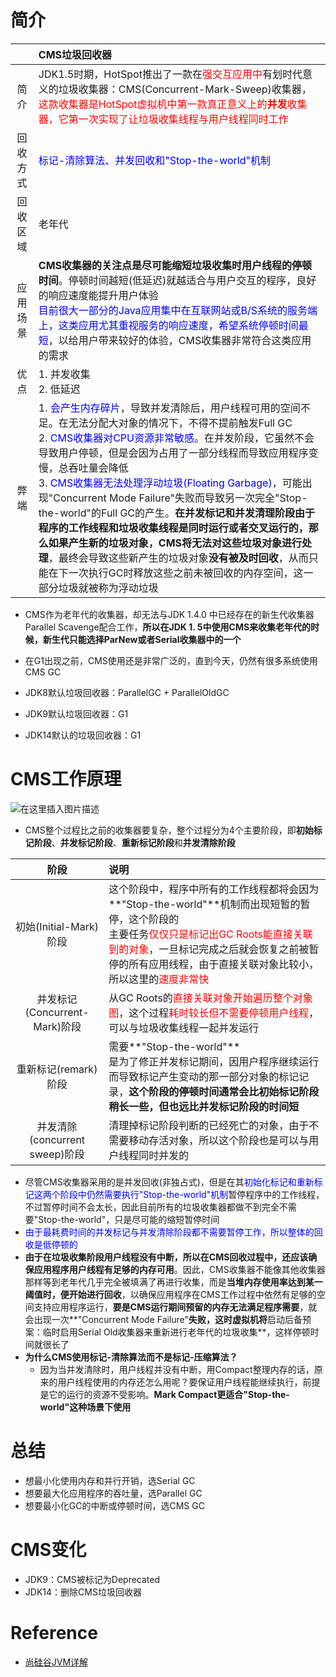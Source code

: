 
# 简介

|          | CMS垃圾回收器                                                |
| :------: | :----------------------------------------------------------- |
|   简介   | JDK1.5时期，HotSpot推出了一款在<font color="red">强交互应用中</font>有划时代意义的垃圾收集器：CMS(Concurrent-Mark-Sweep)收集器，<font color="red">这款收集器是HotSpot虚拟机中第一款真正意义上的**并发**收集器，它第一次实现了让垃圾收集线程与用户线程同时工作</font> |
| 回收方式 | <font color="blue">标记-清除算法、并发回收和"Stop-the-world"机制</font> |
| 回收区域 | 老年代                                                       |
| 应用场景 | **CMS收集器的关注点是尽可能缩短垃圾收集时用户线程的停顿时间**。停顿时间越短(低延迟)就越适合与用户交互的程序，良好的响应速度能提升用户体验<br/><font color="blue">目前很大一部分的Java应用集中在互联网站或B/S系统的服务端上，这类应用尤其重视服务的响应速度，希望系统停顿时间最短</font>，以给用户带来较好的体验，CMS收集器非常符合这类应用的需求 |
|   优点   | 1. 并发收集<br/>2. 低延迟                                    |
|   弊端   | 1. <font color="blue">会产生内存碎片</font>，导致并发清除后，用户线程可用的空间不足。在无法分配大对象的情况下，不得不提前触发Full GC<br/>2. <font color="blue">CMS收集器对CPU资源非常敏感</font>。在并发阶段，它虽然不会导致用户停顿，但是会因为占用了一部分线程而导致应用程序变慢，总吞吐量会降低<br/>3. <font color="blue">CMS收集器无法处理浮动垃圾(Floating Garbage)</font>，可能出现"Concurrent Mode Failure"失败而导致另一次完全"Stop-the-world"的Full GC的产生。**在并发标记和并发清理阶段由于程序的工作线程和垃圾收集线程是同时运行或者交叉运行的，那么如果产生新的垃圾对象，CMS将无法对这些垃圾对象进行处理**，最终会导致这些新产生的垃圾对象**没有被及时回收**，从而只能在下一次执行GC时释放这些之前未被回收的内存空间，这一部分垃圾就被称为浮动垃圾 |

- CMS作为老年代的收集器，却无法与JDK 1.4.0 中已经存在的新生代收集器Parallel Scavenge配合工作，**所以在JDK 1. 5中使用CMS来收集老年代的时候，新生代只能选择ParNew或者Serial收集器中的一个**

- 在G1出现之前，CMS使用还是非常广泛的，直到今天，仍然有很多系统使用CMS GC

- JDK8默认垃圾回收器：ParallelGC + ParallelOldGC
- JDK9默认垃圾回收器：G1
- JDK14默认的垃圾回收器：G1

# CMS工作原理

![在这里插入图片描述](https://img-blog.csdnimg.cn/2021041120273935.png?x-oss-process=image/watermark,type_ZmFuZ3poZW5naGVpdGk,shadow_10,text_aHR0cHM6Ly9ibG9nLmNzZG4ubmV0L3h5bGl0b2x6,size_16,color_FFFFFF,t_70#pic_center)


- CMS整个过程比之前的收集器要复杂，整个过程分为4个主要阶段，即**初始标记阶段**、**并发标记阶段**、**重新标记阶段**和**并发清除阶段**

|              阶段              | 说明                                                         |
| :----------------------------: | :----------------------------------------------------------- |
|     初始(Initial-Mark)阶段     | 这个阶段中，程序中所有的工作线程都将会因为**"Stop-the-world"**机制而出现短暂的暂停，这个阶段的<br/>主要任务<font color="red">仅仅只是标记出GC Roots能直接关联到的对象</font>，一旦标记完成之后就会恢复之前被暂停的所有应用线程，由于直接关联对象比较小，所以这里的<font color="red">速度非常快</font> |
| 并发标记(Concurrent-Mark)阶段  | 从GC Roots的<font color="red">直接关联对象开始遍历整个对象图</font>，这个过程<font color="red">耗时较长但不需要停顿用户线程</font>，可以与垃圾收集线程一起并发运行 |
|      重新标记(remark)阶段      | 需要**"Stop-the-world"**<br/>是为了修正并发标记期间，因用户程序继续运行而导致标记产生变动的那一部分对象的标记记录，**这个阶段的停顿时间通常会比初始标记阶段稍长一些，但也远比并发标记阶段的时间短** |
| 并发清除(concurrent sweep)阶段 | 清理掉标记阶段判断的已经死亡的对象，由于不需要移动存活对象，所以这个阶段也是可以与用户线程同时并发的 |

- 尽管CMS收集器采用的是并发回收(非独占式)，但是在其<font color="blue">初始化标记和重新标记这两个阶段中仍然需要执行"Stop-the-world"机制</font>暂停程序中的工作线程，不过暂停时间不会太长，因此目前所有的垃圾收集器都做不到完全不需要"Stop-the-world"，只是尽可能的缩短暂停时间
- <font color="blue">由于最耗费时间的并发标记与并发清除阶段都不需要暂停工作，所以整体的回收是低停顿的</font>
- **由于在垃圾收集阶段用户线程没有中断，所以在CMS回收过程中，还应该确保应用程序用户线程有足够的内存可用**。因此，CMS收集器不能像其他收集器那样等到老年代几乎完全被填满了再进行收集，而是**当堆内存使用率达到某一阈值时，便开始进行回收**，以确保应用程序在CMS工作过程中依然有足够的空间支持应用程序运行，**要是CMS运行期间预留的内存无法满足程序需要**，就会出现一次**"Concurrent Mode Failure"**失败，这时虚拟机将**启动后备预案：临时启用Serial Old收集器来重新进行老年代的垃圾收集**，这样停顿时间就很长了
- **为什么CMS使用标记-清除算法而不是标记-压缩算法？**
  - 因为当并发清除时，用户线程并没有中断，用Compact整理内存的话，原来的用户线程使用的内存还怎么用呢？要保证用户线程能继续执行，前提是它的运行的资源不受影响。**Mark Compact更适合"Stop-the-world"这种场景下使用**

# 总结

- 想最小化使用内存和并行开销，选Serial GC
- 想要最大化应用程序的吞吐量，选Parallel GC
- 想要最小化GC的中断或停顿时间，选CMS GC

# CMS变化

- JDK9：CMS被标记为Deprecated
- JDK14：删除CMS垃圾回收器

# Reference

- [尚硅谷JVM详解](https://www.bilibili.com/video/BV1PJ411n7xZ?from=search&seid=11705427724146495636)